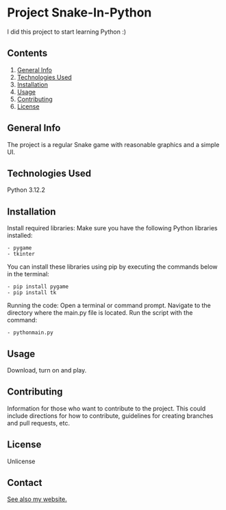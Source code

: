 # Project Snake-In-Python

I did this project to start learning Python :)

## Contents

1. [General Info](#general-info)
2. [Technologies Used](#technologies-used)
3. [Installation](#installation)
4. [Usage](#usage)
5. [Contributing](#contributing)
6. [License](#license)

## General Info

The project is a regular Snake game with reasonable graphics and a simple UI.

## Technologies Used

Python 3.12.2

## Installation

Install required libraries:
  Make sure you have the following Python libraries installed:

    - pygame
    - tkinter

  You can install these libraries using pip by executing the commands below in the terminal:

    - pip install pygame
    - pip install tk

Running the code:
  Open a terminal or command prompt. Navigate to the directory where the main.py file is located. Run the script with the command:

    - pythonmain.py

## Usage

Download, turn on and play.

## Contributing

Information for those who want to contribute to the project. This could include directions for how to contribute, guidelines for creating branches and pull requests, etc.

## License

Unlicense

## Contact

[See also my website.](http://goodday.great-site.net/)
